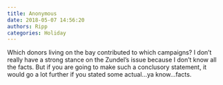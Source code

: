 ```yaml
---
title: Anonymous
date: 2018-05-07 14:56:20
authors: Ripp
categories: Holiday
---
```


 Which donors living on the bay contributed to which campaigns?  I don’t really have a strong stance on the Zundel’s issue because I don’t know all the facts. But if you are going to make such a conclusory statement, it would go a lot further if you stated some actual...ya know...facts.